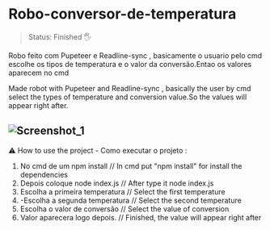 ﻿# Robo-conversor-de-temperatura
 
> Status: Finished 🖐️

 <p>Robo feito com Pupeteer e Readline-sync , basicamente o usuario pelo cmd escolhe
 os tipos de temperatura e o valor da conversão.Entao os valores aparecem no cmd</p>
 
 <p>Made robot with Pupeteer and Readline-sync , basically the user by cmd select the types 
 of temperature and conversion value.So the values will appear right after.</p>
 
## ![Screenshot_1](https://user-images.githubusercontent.com/87443746/129984087-0f8e8ce9-a03b-4791-97b7-1c52fd78159c.png)

 
 ⚠️  How to use the project - Como executar o projeto :
 
 1. No cmd de um npm install // In cmd put "npm install" for install the dependencies
 2. Depois coloque node index.js // After type it node index.js
 3. Escolha a primeira temperatura // Select the first temperature 
 4. -Escolha a segunda temperatura  // Select the second temperature
 5. Escolha o valor de conversão  // Select the value of conversion
 6.  Valor aparecera logo depois. // Finished, the value will appear right after
